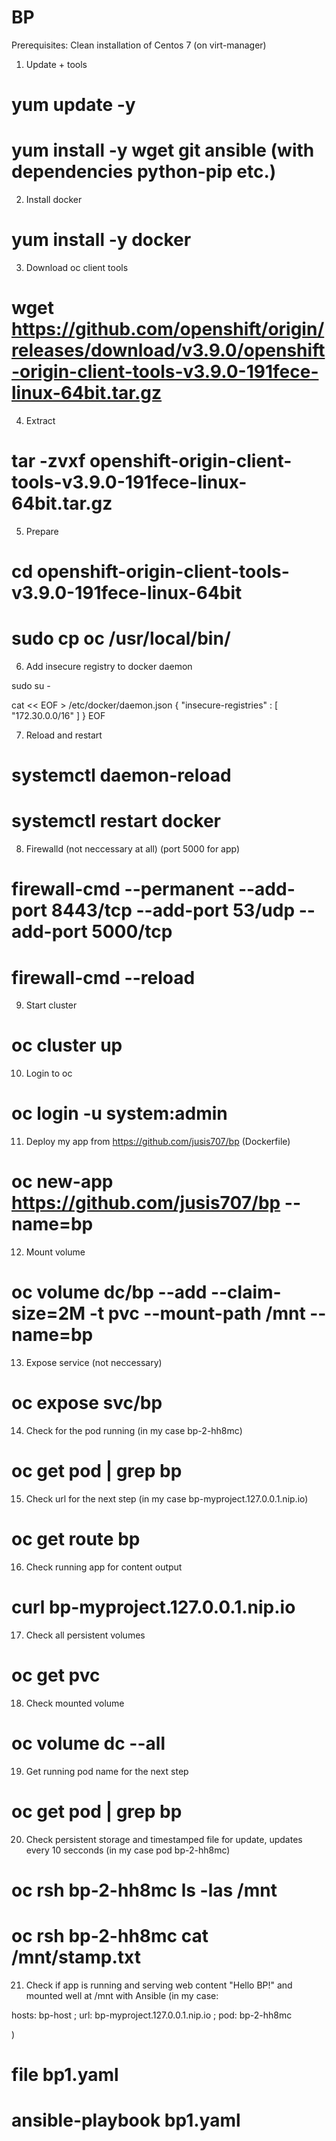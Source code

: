# BP
Prerequisites:
Clean installation of Centos 7 (on virt-manager)

1. Update + tools
# yum update -y
# yum install -y wget git ansible (with dependencies python-pip etc.)

2. Install docker
# yum install -y docker

3. Download oc client tools
# wget https://github.com/openshift/origin/releases/download/v3.9.0/openshift-origin-client-tools-v3.9.0-191fece-linux-64bit.tar.gz 

4. Extract
# tar -zvxf openshift-origin-client-tools-v3.9.0-191fece-linux-64bit.tar.gz

5. Prepare
# cd openshift-origin-client-tools-v3.9.0-191fece-linux-64bit
# sudo cp oc /usr/local/bin/

6. Add insecure registry to docker daemon

sudo su -

cat << EOF > /etc/docker/daemon.json 
{
    "insecure-registries" : [ "172.30.0.0/16" ]
}
EOF

7. Reload and restart
# systemctl daemon-reload
# systemctl restart docker

8. Firewalld (not neccessary at all) (port 5000 for app)
# firewall-cmd --permanent --add-port 8443/tcp --add-port 53/udp --add-port 5000/tcp
# firewall-cmd --reload

9. Start cluster
# oc cluster up

10. Login to oc
# oc login -u system:admin

11. Deploy my app from https://github.com/jusis707/bp (Dockerfile)
# oc new-app https://github.com/jusis707/bp --name=bp

12. Mount volume 
# oc volume dc/bp --add --claim-size=2M -t pvc --mount-path /mnt --name=bp

13. Expose service (not neccessary)
# oc expose svc/bp

14. Check for the pod running (in my case bp-2-hh8mc)
# oc get pod | grep bp

15. Check url for the next step (in my case bp-myproject.127.0.0.1.nip.io)
# oc get route bp

16. Check running app for content output 
# curl bp-myproject.127.0.0.1.nip.io

17. Check all persistent volumes
# oc get pvc

18. Check mounted volume
# oc volume dc --all

19. Get running pod name for the next step
# oc get pod | grep bp

20. Check persistent storage and timestamped file for update, updates every 10 secconds (in my case pod bp-2-hh8mc)
# oc rsh bp-2-hh8mc ls -las /mnt
# oc rsh bp-2-hh8mc cat /mnt/stamp.txt

21. Check if app is running and serving web content "Hello BP!" and mounted well at /mnt with Ansible (in my case: 

hosts: bp-host ;
url: bp-myproject.127.0.0.1.nip.io ;
pod: bp-2-hh8mc

)

# file bp1.yaml
# ansible-playbook bp1.yaml


